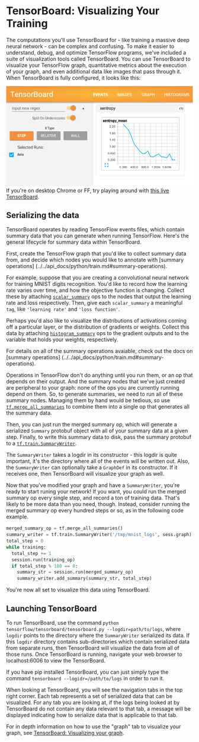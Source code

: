 # TensorBoard: Visualizing Your Training

The computations you'll use TensorBoard for - like training a massive
deep neural network - can be complex and confusing. To make it easier to
understand, debug, and optimize TensorFlow programs, we've included a suite of
visualization tools called TensorBoard. You can use TensorBoard to visualize
your TensorFlow graph, quantitative metrics about the execution of your graph,
and even additional data like images that pass through it. When TensorBoard is
fully configured, it looks like this:

![MNIST TensorBoard](./mnist_tensorboard.png "MNIST TensorBoard") If you're on
desktop Chrome or FF, try playing around with [this live
TensorBoard](/tensorboard/cifar.html).



## Serializing the data

TensorBoard operates by reading TensorFlow events files, which contain summary
data that you can generate when running TensorFlow. Here's the general
lifecycle for summary data within TensorBoard.

First, create the TensorFlow graph that you'd like to collect summary
data from, and decide which nodes you would like to annotate with
[summary operations]
(../../api_docs/python/train.md#summary-operations).

For example, suppose that you are creating a convolutional neural network for
training MNIST digits recognition. You'd like to record how the learning rate
varies over time, and how the objective function is changing. Collect these by
attaching [`scalar_summary`](../../api_docs/python/train.md#scalar_summary) ops
to the nodes that output the learning rate and loss respectively. Then, give
each `scalar_summary` a meaningful `tag`, like `'learning rate'` and `'loss
function'`.

Perhaps you'd also like to visualize the distributions of activations coming
off a particular layer, or the distribution of gradients or weights. Collect
this data by attaching
[`histogram_summary`](../../api_docs/python/train.md#histogram_summary) ops to
the gradient outputs and to the variable that holds your weights, respectively.

For details on all of the summary operations avaiable, check out the docs on
[summary operations]
(../../api_docs/python/train.md#summary-operations).

Operations in TensorFlow don't do anything until you run them, or an op that
depends on their output. And the summary nodes that we've just created are
peripheral to your graph: none of the ops you are currently running depend on
them. So, to generate summaries, we need to run all of these summary nodes.
Managing them by hand would be tedious, so use
[`tf.merge_all_summaries`](../../api_docs/python/train.md#merge_all_summaries)
to combine them into a single op that generates all the summary data.

Then, you can just run the merged summary op, which will generate a serialized
`Summary` protobuf object with all of your summary data at a given step.
Finally, to write this summary data to disk, pass the summary protobuf to a
[`tf.train.SummaryWriter`](../../api_docs/python/train.md#SummaryWriter).

The `SummaryWriter` takes a logdir in its constructor - this logdir is quite
important, it's the directory where all of the events will be written out.
Also, the `SummaryWriter` can optionally take a `GraphDef` in its constructor.
If it receives one, then TensorBoard will visualize your graph as well.

Now that you've modified your graph and have a `SummaryWriter`, you're ready to
start runing your network! If you want, you could run the merged summary op
every single step, and record a ton of training data. That's likely to be more
data than you need, though. Instead, consider running the merged summary op
every hundred steps or so, as in the following code example.

```python
merged_summary_op = tf.merge_all_summaries()
summary_writer = tf.train.SummaryWriter('/tmp/mnist_logs', sess.graph)
total_step = 0
while training:
  total_step += 1
  session.run(training_op)
  if total_step % 100 == 0:
    summary_str = session.run(merged_summary_op)
    summary_writer.add_summary(summary_str, total_step)
```

You're now all set to visualize this data using TensorBoard.


## Launching TensorBoard

To run TensorBoard, use the command
`python tensorflow/tensorboard/tensorboard.py --logdir=path/to/logs`, where
`logdir` points to the directory where the `SummaryWriter` serialized its data.
If this `logdir` directory contains sub-directories which contain serialized
data from separate runs, then TensorBoard will visualize the data from all of
those runs. Once TensorBoard is running, navigate your web browser to
localhost:6006 to view the TensorBoard.

If you have pip installed TensorBoard, you can just simply type the command
`tensorboard --logidr=/path/to/logs` in order to run it.

When looking at TensorBoard, you will see the navigation tabs in the top right
corner. Each tab represents a set of serialized data that can be visualized.
For any tab you are looking at, if the logs being looked at by TensorBoard do
not contain any data relevant to that tab, a message will be displayed
indicating how to serialize data that is applicable to that tab.

For in depth information on how to use the "graph" tab to visualize your graph,
see [TensorBoard: Visualizing your graph](../graph_viz/index.md).
